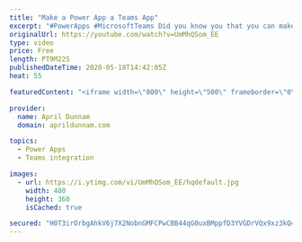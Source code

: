 ```yaml
---
title: "Make a Power App a Teams App"
excerpt: "#PowerApps #MicrosoftTeams Did you know you that you can make any Power App a Teams app?  With more and more organizations using Microsoft Teams for their day to day operations it's important to figure out how to integrate your business apps into the platform.  I'll show three different ways to incorporate"
originalUrl: https://youtube.com/watch?v=UmMhQSom_EE
type: video
price: Free
length: PT9M22S
publishedDateTime: 2020-05-18T14:42:05Z
heat: 55

featuredContent: "<iframe width=\"800\" height=\"500\" frameborder=\"0\" src=\"https://www.youtube.com/embed/UmMhQSom_EE\" allow=\"accelerometer; autoplay; encrypted-media; gyroscope; picture-in-picture\" allowfullscreen></iframe>"

provider:
  name: April Dunnam
  domain: aprildunnam.com

topics:
  - Power Apps
  - Teams integration

images:
  - url: https://i.ytimg.com/vi/UmMhQSom_EE/hqdefault.jpg
    width: 480
    height: 360
    isCached: true

secured: "H0T3irOrbgAhkV6j7X2NobnGMFCPwCBB44qG0uxBMppfD3YVGDrVQx9xz3kQ42iJ8cp70Gk1g98+yqCp7Bq+/1qBe6hzTxF+xoBssXtO43ke8tZVnMeQiGuDdqZ6QoG3yB2YW3o8yT21AP9fAjjD3/yF4WtL60EYdZmsUU9vPGvQVPKNSNJYwIkzWI5zQlgmkTIvlVHDuAlvmQzwA6vjzODYNElT/cFndqoGnuZZ4A3jKB/q6eMKcc0uNbwlV89kXzh0j9bMFOB1E0Ni3b1DwjCHa9AkLhq9+gDibx6siN3C5ofR0ozk9zESWPkUW2xFnarsqcQ2BQnGkbqSI2eL3V1Aw6vzGq+PXbTG3dQScdm0qXXtP2UxksHF+Nquy6lsOd/2uWHShSf1AfbpA8TftDRv/0SQFzlnnSmDNjeSEXc=;5aAK2QVwQMCD0x8TJmrJnw=="
---
```


